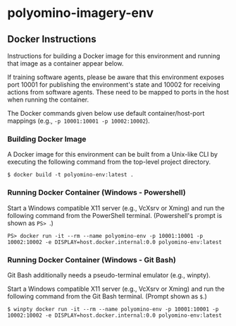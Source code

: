 # polyomino-imagery-env


## Docker Instructions
Instructions for building a Docker image for this environment and running that
image as a container appear below.

If training software agents, please be aware that this environment exposes port
10001 for publishing the environment's state and 10002 for receiving actions
from software agents. These need to be mapped to ports in the host when running
the container.

The Docker commands given below use default container/host-port mappings (e.g.,
`-p 10001:10001 -p 10002:10002`).

### Building Docker Image
A Docker image for this environment can be built from a Unix-like CLI by
executing the following command from the top-level project directory.
```
$ docker build -t polyomino-env:latest .
```

### Running Docker Container (Windows - Powershell)
Start a Windows compatible X11 server (e.g., VcXsrv or Xming) and run the
following command from the PowerShell terminal. (Powershell's prompt is shown as `PS> `.)

```
PS> docker run -it --rm --name polyomino-env -p 10001:10001 -p 10002:10002 -e DISPLAY=host.docker.internal:0.0 polyomino-env:latest
```

### Running Docker Container (Windows - Git Bash)
Git Bash additionally needs a pseudo-terminal emulator (e.g., winpty).

Start a Windows compatible X11 server (e.g., VcXsrv or Xming) and run the
following command from the Git Bash terminal. (Prompt shown as `$`.)

```
$ winpty docker run -it --rm --name polyomino-env -p 10001:10001 -p 10002:10002 -e DISPLAY=host.docker.internal:0.0 polyomino-env:latest
```
